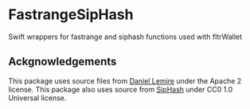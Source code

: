 # FastrangeSipHash
Swift wrappers for fastrange and siphash functions used with fltrWallet

## Ackgnowledgements
This package uses source files from [Daniel Lemire](https://github.com/lemire/fastrange/blob/master/fastrange.h) under the Apache 2 license. This package also uses source from [SipHash](https://github.com/veorq/SipHash) under CC0 1.0 Universal license.
